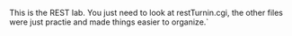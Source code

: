 This is the REST lab. You just need to look at restTurnin.cgi, the other files were just practie and made things easier to organize.`
